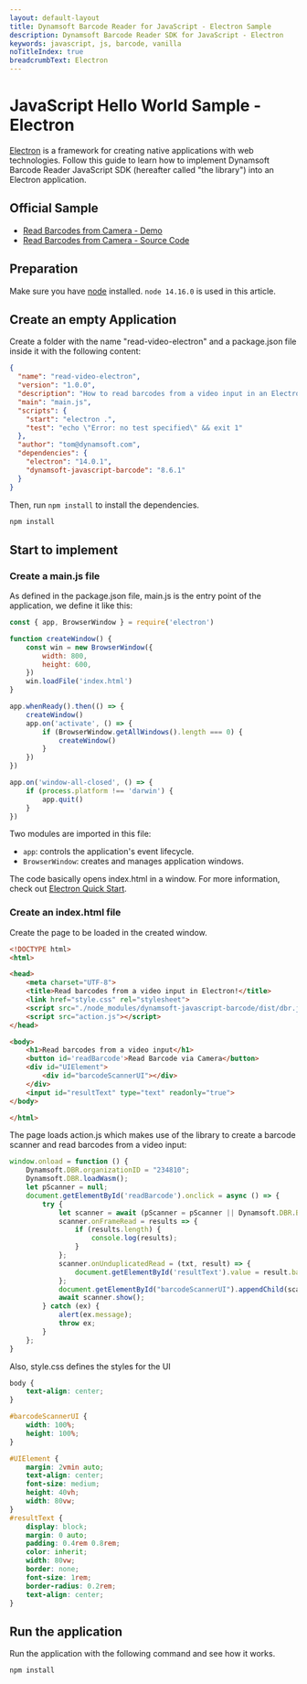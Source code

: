 ```yaml
---
layout: default-layout
title: Dynamsoft Barcode Reader for JavaScript - Electron Sample
description: Dynamsoft Barcode Reader SDK for JavaScript - Electron
keywords: javascript, js, barcode, vanilla
noTitleIndex: true
breadcrumbText: Electron
---
```


# JavaScript Hello World Sample - Electron

[Electron](https://www.electronjs.org/) is a framework for creating native applications with web technologies. Follow this guide to learn how to implement Dynamsoft Barcode Reader JavaScript SDK (hereafter called "the library") into an Electron application.

## Official Sample

* <a target = "_blank" href="https://demo.dynamsoft.com/Samples/DBR/JS/1.hello-world/1.minimum-code.html">Read Barcodes from Camera - Demo</a>
* <a target = "_blank" href="https://github.com/Dynamsoft/dbr-browser-samples/blob/master/1.hello-world/1.minimum-code.html">Read Barcodes from Camera - Source Code</a>

## Preparation

Make sure you have [node](https://nodejs.org/) installed. `node 14.16.0` is used in this article. 

## Create an empty Application

Create a folder with the name "read-video-electron" and a package.json file inside it with the following content:

```json
{
  "name": "read-video-electron",
  "version": "1.0.0",
  "description": "How to read barcodes from a video input in an Electron App",
  "main": "main.js",
  "scripts": {
    "start": "electron .",
    "test": "echo \"Error: no test specified\" && exit 1"
  },
  "author": "tom@dynamsoft.com",
  "dependencies": {
    "electron": "14.0.1",
    "dynamsoft-javascript-barcode": "8.6.1"
  }
}
```

Then, run `npm install` to install the dependencies.

```cmd
npm install
```

## Start to implement

### Create a main.js file

As defined in the package.json file, main.js is the entry point of the application, we define it like this:

```javascript
const { app, BrowserWindow } = require('electron')

function createWindow() {
    const win = new BrowserWindow({
        width: 800,
        height: 600,
    })
    win.loadFile('index.html')
}

app.whenReady().then(() => {
    createWindow()
    app.on('activate', () => {
        if (BrowserWindow.getAllWindows().length === 0) {
            createWindow()
        }
    })
})

app.on('window-all-closed', () => {
    if (process.platform !== 'darwin') {
        app.quit()
    }
})
```

Two modules are imported in this file:

* `app`: controls the application's event lifecycle.
* `BrowserWindow`: creates and manages application windows.

The code basically opens index.html in a window. For more information, check out [Electron Quick Start](https://www.electronjs.org/docs/latest/tutorial/quick-start).

### Create an index.html file

Create the page to be loaded in the created window.

```html
<!DOCTYPE html>
<html>

<head>
    <meta charset="UTF-8">
    <title>Read barcodes from a video input in Electron!</title>
    <link href="style.css" rel="stylesheet">
    <script src="./node_modules/dynamsoft-javascript-barcode/dist/dbr.js"></script>
    <script src="action.js"></script>
</head>

<body>
    <h1>Read barcodes from a video input</h1>
    <button id='readBarcode'>Read Barcode via Camera</button>
    <div id="UIElement">
        <div id="barcodeScannerUI"></div>
    </div>
    <input id="resultText" type="text" readonly="true">
</body>

</html>
```

The page loads action.js which makes use of the library to create a barcode scanner and read barcodes from a video input:

```javascript
window.onload = function () {
    Dynamsoft.DBR.organizationID = "234810";
    Dynamsoft.DBR.loadWasm();
    let pScanner = null;
    document.getElementById('readBarcode').onclick = async () => {
        try {
            let scanner = await (pScanner = pScanner || Dynamsoft.DBR.BarcodeScanner.createInstance());
            scanner.onFrameRead = results => {
                if (results.length) {
                    console.log(results);
                }
            };
            scanner.onUnduplicatedRead = (txt, result) => {
                document.getElementById('resultText').value = result.barcodeFormatString + ': ' + txt;
            };
            document.getElementById("barcodeScannerUI").appendChild(scanner.getUIElement());
            await scanner.show();
        } catch (ex) {
            alert(ex.message);
            throw ex;
        }
    };
}
```

Also, style.css defines the styles for the UI

```css
body {
    text-align: center;
}

#barcodeScannerUI {
    width: 100%;
    height: 100%;
}

#UIElement {
    margin: 2vmin auto;
    text-align: center;
    font-size: medium;
    height: 40vh;
    width: 80vw;
}
#resultText {
    display: block;
    margin: 0 auto;
    padding: 0.4rem 0.8rem;
    color: inherit;
    width: 80vw;
    border: none;
    font-size: 1rem;
    border-radius: 0.2rem;
    text-align: center;
}
```

## Run the application

Run the application with the following command and see how it works.

```cmd
npm install
```
